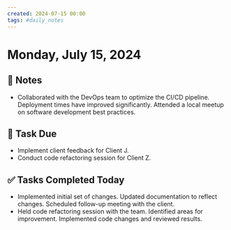 ```yaml
---
created: 2024-07-15 00:00
tags: #daily_notes
---
```


# Monday, July 15, 2024

## 📓 Notes
- Collaborated with the DevOps team to optimize the CI/CD pipeline. Deployment times have improved significantly. Attended a local meetup on software development best practices.

## 📅 Task Due
- Implement client feedback for Client J.
- Conduct code refactoring session for Client Z.

## ✅ Tasks Completed Today
- Implemented initial set of changes. Updated documentation to reflect changes. Scheduled follow-up meeting with the client.
- Held code refactoring session with the team. Identified areas for improvement. Implemented code changes and reviewed results.